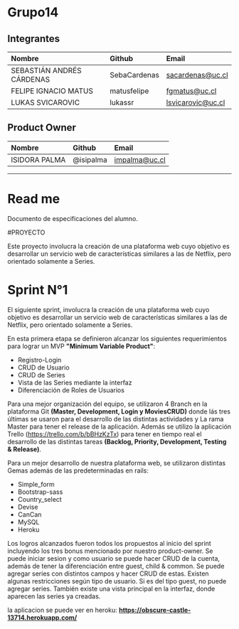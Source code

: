 # Grupo14

## Integrantes

| Nombre | Github | Email |
| :----- | :----- | :------- |
| SEBASTIÁN ANDRÉS CÁRDENAS | SebaCardenas | sacardenas@uc.cl |
| FELIPE IGNACIO MATUS | matusfelipe | fgmatus@uc.cl |
| LUKAS SVICAROVIC | lukassr | lsvicarovic@uc.cl |

## Product Owner
| Nombre | Github | Email |
| :----- | :----- | :------- |
| ISIDORA PALMA | @isipalma | impalma@uc.cl |

________________________

# Read me

Documento de especificaciones del alumno.

#PROYECTO

Este proyecto involucra la creación de una plataforma web
cuyo objetivo es desarrollar un servicio web de características 
similares a las de Netflix, pero orientado solamente a Series.

# Sprint N°1

El siguiente sprint, involucra la creación de una plataforma web
cuyo objetivo es desarrollar un servicio web de características 
similares a las de Netflix, pero orientado solamente a Series.

En esta primera etapa se definieron alcanzar los siguientes requerimientos para lograr un MVP **"Minimum Variable Product"**:

* Registro-Login
* CRUD de Usuario
* CRUD de Series
* Vista de las Series mediante la interfaz
* Diferenciación de Roles de Usuarios

Para una mejor organización del equipo, se utilizaron 4 Branch en la plataforma Git **(Master, Development, Login y MoviesCRUD)** donde lás tres últimas se usaron para el desarrollo de las distintas actividades y La rama Master para tener el release de la aplicación. Además se utilizo la aplicación Trello (⁠⁠⁠⁠⁠https://trello.com/b/bBHzKzTx) para tener en tiempo real el desarrollo de las distintas tareas **(Backlog, Priority, Development, Testing & Release)**. 

Para un mejor desarrollo de nuestra plataforma web, se utilizaron distintas Gemas además de las predeterminadas en rails:

* Simple_form
* Bootstrap-sass
* Country_select
* Devise
* CanCan
* MySQL
* Heroku

Los logros alcanzados fueron todos los propuestos al inicio del sprint incluyendo los tres bonus mencionado por nuestro product-owner. Se puede iniciar sesion y como usuario se puede hacer CRUD de la cuenta, además de tener la diferenciación entre guest, child & common. Se puede agregar series con distintos campos y hacer CRUD de estas. Existen algunas restricciones según tipo de usuario. Si es del tipo guest, no puede agregar series. También existe una vista principal en la interfaz, donde aparecen las series ya creadas.

la aplicacion se puede ver en heroku: **https://obscure-castle-13714.herokuapp.com/**


